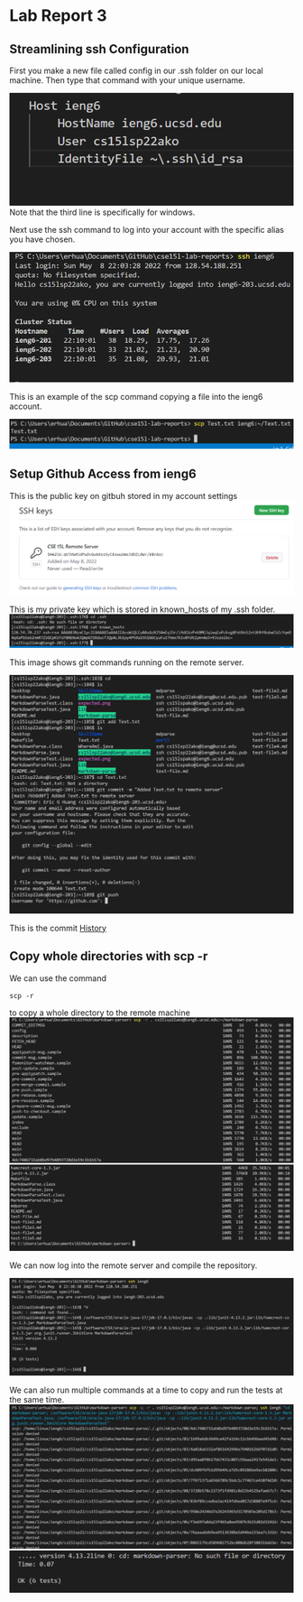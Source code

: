 # Lab Report 3

## Streamlining ssh Configuration
First you make a new file called config in our .ssh folder on our local machine. Then type that command with your unique username.

![Image](ssh_config.png)
Note that the third line is specifically for windows. 

Next use the ssh command to log into your account with the specific alias you have chosen.

![Image](ssh_ieng6.png)

This is an example of the scp command copying a file into the ieng6 account. 

![Image](scp_streamline.png)

## Setup Github Access from ieng6
This is the public key on gitbuh stored in my account settings
![Image](public_github_key.png)

This is my private key which is stored in known_hosts of my .ssh folder.
![Image](private_key.png)

This image shows git commands running on the remote server.

![Image](gitCommands.png)

This is the commit [History]()

## Copy whole directories with scp -r
We can use the command
```
scp -r
```
to copy a whole directory to the remote machine
![Image](scp_mdp_1.png)
![Image](scp_mdp_2.png)

We can now log into the remote server and compile the repository.

![Image](junit_repo_tests.png)

We can also run multiple commands at a time to copy and run the tests at the same time. 
![Image](one_line.png)
![Image](one_line2.png)
